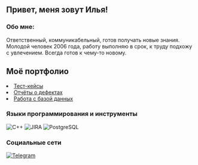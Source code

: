 ## Привет, меня зовут Илья!
### Обо мне:
<p> Ответственный, коммуникабельный, готов получать новые знания. Молодой человек 2006 года, работу выполняю в срок, к труду подхожу с увлечением. Всегда готов к чему-то новому.

## Моё портфолио
<li><a href="https://github.com/mortex-cpu/My-Test-Cases"> Тест-кейсы<br></a>
<li><a href="https://github.com/mortex-cpu/Reports-on-defects"> Отчёты о дефектах <br></a>
<li><a href="https://github.com/mortex-cpu/Database"> Работа с базой данных<br>
</li></a>

### Языки программирования и инструменты
![C++](https://img.shields.io/badge/C++-black?style=for-the-badge&logo=cplusplus&logoColor=6296CC)
![JIRA](https://img.shields.io/badge/JIRA-darkblue?style=for-the-badge&logo=jira&logoColor=blue)
![PostgreSQL](https://img.shields.io/badge/PostgreSQL-lightblue?style=for-the-badge&logo=postgresql)

### Социальные сети
[![Telegram](https://img.shields.io/badge/Telegram-blue?logo=telegram&logoColor=white)](https://t.me/fufelxx)